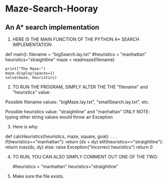 # Maze-Search-Hooray
## An A* search implementation

1. HERE IS THE MAIN FUNCTION OF THE PYTHON A* SEARCH IMPLEMENTATION

def main():
    filename = "bigSearch.lay.txt"
    #heuristics = "manhattan"
    heuristics="straightline"
    maze = readmaze(filename)

    print("The Maze:")
    maze.display(spaces=1)
    solve(maze, heuristics)

2. TO RUN THE PROGRAM, SIMPLY ALTER THE THE "filename" and
"heuristics" value:

Possible filename values: "bigMaze.lay.txt", "smallSearch.lay.txt", etc.

Possible heuristics value: "straightline" and "manhattan" ONLY
NOTE: typing other string values would throw an Exception

3. Here is why:

def calcHeuristics(heuristics, maze, square, goal):
    .
    .
    .
    if(heuristics=="manhattan"):
        return (dx + dy)
    elif(heuristics=="straightline"):
        return max(dx, dy)
    else:
        raise Exception("Incorrect heuristics")
    return 0

4. TO RUN, YOU CAN ALSO SIMPLY COMMENT OUT ONE OF THE TWO:

	#heuristics = "manhattan"
    heuristics="straightline"

5. Make sure the file exists.
